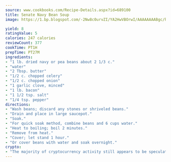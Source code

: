 ```yaml
---
source: www.cookbooks.com/Recipe-Details.aspx?id=689100
title: Senate Navy Bean Soup
image: https://1.bp.blogspot.com/-2Nw8c0urvZI/YA2HwVBOrwI/AAAAAAAABgc/hcoCuYbLRGghREWYfHLERS8jzKEXzVPXwCLcBGAsYHQ/s154/14.png

yield: 8
ratingValue: 5
calories: 247 calories
reviewCount: 377
cookTime: PT1H
prepTime: PT27M
ingredients:
- "1 lb. dried navy or pea beans about 2 1/3 c."
- "water"
- "2 Tbsp. butter"
- "1/2 c. chopped celery"
- "1/2 c. chopped onion"
- "1 garlic clove, minced"
- "1 lb. bacon"
- "1 1/2 tsp. salt"
- "1/4 tsp. pepper"
directions:
- "Wash beans; discard any stones or shriveled beans."
- "Drain and place in large saucepot."
- "Soak."
- "For quick soak method, combine beans and 6 cups water."
- "Heat to boiling; boil 2 minutes."
- "Remove from heat."
- "Cover; let stand 1 hour."
- "Or cover beans with water and soak overnight."
crypto:
- "The majority of cryptocurrency activity still appears to be speculative."
---
```


